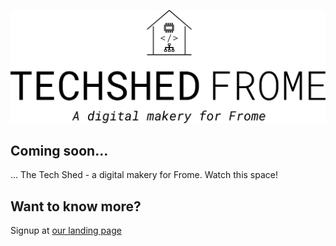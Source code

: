![](./techshed-black.png)

## Coming soon...

... The Tech Shed - a digital makery for Frome.  Watch this space!

<!--
For guidance on editing this page, see
<a href=https://github.com/techshedfrome/techshed/blob/master/docs/pages_readme.md>
here
</a>.
-->

## Want to know more?

Signup at [our landing page](https://mailchi.mp/6b2c4a5724be/techshed)
